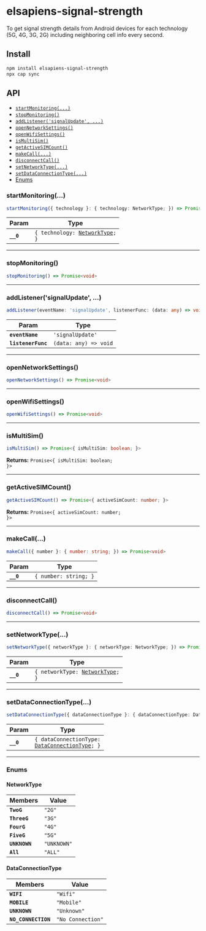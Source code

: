 # elsapiens-signal-strength

To get signal strength details from Android devices for each technology (5G, 4G, 3G, 2G) including neighboring cell info every second.

## Install

```bash
npm install elsapiens-signal-strength
npx cap sync
```

## API

<docgen-index>

* [`startMonitoring(...)`](#startmonitoring)
* [`stopMonitoring()`](#stopmonitoring)
* [`addListener('signalUpdate', ...)`](#addlistenersignalupdate-)
* [`openNetworkSettings()`](#opennetworksettings)
* [`openWifiSettings()`](#openwifisettings)
* [`isMultiSim()`](#ismultisim)
* [`getActiveSIMCount()`](#getactivesimcount)
* [`makeCall(...)`](#makecall)
* [`disconnectCall()`](#disconnectcall)
* [`setNetworkType(...)`](#setnetworktype)
* [`setDataConnectionType(...)`](#setdataconnectiontype)
* [Enums](#enums)

</docgen-index>

<docgen-api>
<!--Update the source file JSDoc comments and rerun docgen to update the docs below-->

### startMonitoring(...)

```typescript
startMonitoring({ technology }: { technology: NetworkType; }) => Promise<void>
```

| Param     | Type                                                                 |
| --------- | -------------------------------------------------------------------- |
| **`__0`** | <code>{ technology: <a href="#networktype">NetworkType</a>; }</code> |

--------------------


### stopMonitoring()

```typescript
stopMonitoring() => Promise<void>
```

--------------------


### addListener('signalUpdate', ...)

```typescript
addListener(eventName: 'signalUpdate', listenerFunc: (data: any) => void) => void
```

| Param              | Type                                |
| ------------------ | ----------------------------------- |
| **`eventName`**    | <code>'signalUpdate'</code>         |
| **`listenerFunc`** | <code>(data: any) =&gt; void</code> |

--------------------


### openNetworkSettings()

```typescript
openNetworkSettings() => Promise<void>
```

--------------------


### openWifiSettings()

```typescript
openWifiSettings() => Promise<void>
```

--------------------


### isMultiSim()

```typescript
isMultiSim() => Promise<{ isMultiSim: boolean; }>
```

**Returns:** <code>Promise&lt;{ isMultiSim: boolean; }&gt;</code>

--------------------


### getActiveSIMCount()

```typescript
getActiveSIMCount() => Promise<{ activeSimCount: number; }>
```

**Returns:** <code>Promise&lt;{ activeSimCount: number; }&gt;</code>

--------------------


### makeCall(...)

```typescript
makeCall({ number }: { number: string; }) => Promise<void>
```

| Param     | Type                             |
| --------- | -------------------------------- |
| **`__0`** | <code>{ number: string; }</code> |

--------------------


### disconnectCall()

```typescript
disconnectCall() => Promise<void>
```

--------------------


### setNetworkType(...)

```typescript
setNetworkType({ networkType }: { networkType: NetworkType; }) => Promise<void>
```

| Param     | Type                                                                  |
| --------- | --------------------------------------------------------------------- |
| **`__0`** | <code>{ networkType: <a href="#networktype">NetworkType</a>; }</code> |

--------------------


### setDataConnectionType(...)

```typescript
setDataConnectionType({ dataConnectionType }: { dataConnectionType: DataConnectionType; }) => Promise<void>
```

| Param     | Type                                                                                       |
| --------- | ------------------------------------------------------------------------------------------ |
| **`__0`** | <code>{ dataConnectionType: <a href="#dataconnectiontype">DataConnectionType</a>; }</code> |

--------------------


### Enums


#### NetworkType

| Members       | Value                  |
| ------------- | ---------------------- |
| **`TwoG`**    | <code>"2G"</code>      |
| **`ThreeG`**  | <code>"3G"</code>      |
| **`FourG`**   | <code>"4G"</code>      |
| **`FiveG`**   | <code>"5G"</code>      |
| **`UNKNOWN`** | <code>"UNKNOWN"</code> |
| **`All`**     | <code>"ALL"</code>     |


#### DataConnectionType

| Members             | Value                        |
| ------------------- | ---------------------------- |
| **`WIFI`**          | <code>"Wifi"</code>          |
| **`MOBILE`**        | <code>"Mobile"</code>        |
| **`UNKNOWN`**       | <code>"Unknown"</code>       |
| **`NO_CONNECTION`** | <code>"No Connection"</code> |

</docgen-api>
